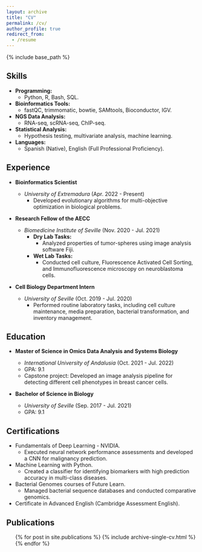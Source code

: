 ```yaml
---
layout: archive
title: "CV"
permalink: /cv/
author_profile: true
redirect_from:
  - /resume
---
```


{% include base_path %}


## Skills
- **Programming:**
  - Python, R, Bash, SQL.
- **Bioinformatics Tools:**
  - fastQC, trimmomatic, bowtie, SAMtools, Bioconductor, IGV.
- **NGS Data Analysis:**
  - RNA-seq, scRNA-seq, ChIP-seq.
- **Statistical Analysis:**
  - Hypothesis testing, multivariate analysis, machine learning.
- **Languages:**
  - Spanish (Native), English (Full Professional Proficiency).

## Experience
- **Bioinformatics Scientist**
  - *University of Extremadura* (Apr. 2022 - Present)
    - Developed evolutionary algorithms for multi-objective optimization in biological problems.

- **Research Fellow of the AECC**
  - *Biomedicine Institute of Seville* (Nov. 2020 - Jul. 2021)
    - **Dry Lab Tasks:**
      - Analyzed properties of tumor-spheres using image analysis software Fiji.
    - **Wet Lab Tasks:**
      - Conducted cell culture, Fluorescence Activated Cell Sorting, and Immunofluorescence microscopy on neuroblastoma cells.

- **Cell Biology Department Intern**
  - *University of Seville* (Oct. 2019 - Jul. 2020)
    - Performed routine laboratory tasks, including cell culture maintenance, media preparation, bacterial transformation, and inventory management.

## Education
- **Master of Science in Omics Data Analysis and Systems Biology**
  - *International University of Andalusia* (Oct. 2021 - Jul. 2022)
  - GPA: 9.1
  - Capstone project: Developed an image analysis pipeline for detecting different cell phenotypes in breast cancer cells.

- **Bachelor of Science in Biology**
  - *University of Seville* (Sep. 2017 - Jul. 2021)
  - GPA: 9.1

## Certifications
- Fundamentals of Deep Learning - NVIDIA.
  - Executed neural network performance assessments and developed a CNN for malignancy prediction.
- Machine Learning with Python.
  - Created a classifier for identifying biomarkers with high prediction accuracy in multi-class diseases.
- Bacterial Genomes courses of Future Learn.
  - Managed bacterial sequence databases and conducted comparative genomics.
- Certificate in Advanced English (Cambridge Assessment English).

## Publications
<ul>{% for post in site.publications %}
  {% include archive-single-cv.html %}
{% endfor %}</ul>
